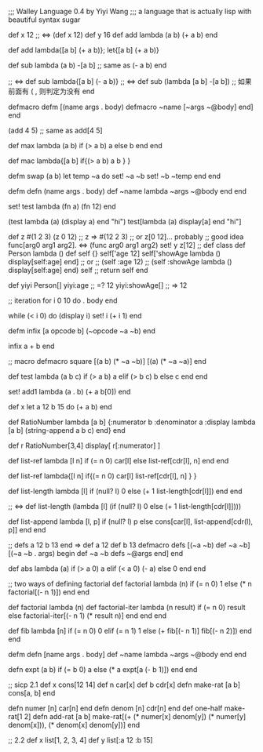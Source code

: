 ;;; Walley Language 0.4 by Yiyi Wang
;;; a language that is actually lisp with beautiful syntax sugar

def x 12  ;; <=> (def x 12)
def y 16
def add lambda (a b)
    (+ a b)
end

def add lambda{[a b] (+ a b)};
let{[a b] (+ a b)}


def sub lambda (a b)
    -[a b]  ;; same as (- a b)
end

;; <=>
def sub lambda{[a b] (- a b)}
;; <=>
def sub (lambda [a b]
            -[a b])
;; 如果前面有 ( , 则判定为没有 end


defmacro defm 
    [(name args . body)
     defmacro ~name
        [~args ~@body]
     end]
end 


(add 4 5) ;; same as add[4 5]

def max lambda (a b)
    if (> a b)
        a
    else
        b
    end
end

def mac lambda{[a b]
    if{(> a b)
        a
        b
        }
    }

defm swap (a b)
    let temp ~a do
        set! ~a ~b
        set! ~b ~temp
    end
end


defm defn (name args . body)
    def ~name lambda ~args ~@body end
end

set! test lambda (fn a)
    (fn 12)
end

(test lambda (a) (display a) end
      "hi")
test[lambda (a) display[a] end
    "hi"]

def z #(1 2 3)
(z 0 12) ;; z => #(12 2 3)
;; or z[0 12]... probably
;; good idea func[arg0 arg1 arg2]. <=> (func arg0 arg1 arg2)
set! y z[12]
;; def class
def Person lambda ()
    def self {}
    self['age 12]
    self['showAge lambda () display[self:age] end]
    ;; or
    ;; (self :age 12)
    ;; (self :showAge lambda () display[self:age] end)
    self ;; return self
end

def yiyi Person[]
yiyi:age ;; =? 12
yiyi:showAge[] ;; => 12

;; iteration
for i 0 10 do
    . body
end

while (< i 0) do
    (display i)
    set! i (+ i 1)
end

defm infix [a opcode b]
    (~opcode ~a ~b)
end

infix a + b end

;; macro
defmacro square 
    [(a b) (* ~a ~b)]
    [(a) (* ~a ~a)]
end

def test lambda (a b c)
    if (> a b) 
        a 
    elif (> b c)
        b 
    else 
        c
    end
end 

set! add1
    lambda (a . b)
        (+ a b[0])
    end

def x 
    let a 12
        b 15 do 
      (+ a b) 
    end

def RatioNumber lambda [a b]
    {:numerator b
     :denominator a 
     :display lambda [a b] (string-append a b c) end} 
end  

def r RatioNumber[3,4]
display[ r[:numerator] ]

def list-ref lambda [l n]
    if (= n 0)
        car[l]
    else
        list-ref[cdr[l], n]
    end
end 

def list-ref lambda{[l n]
    if{(= n 0)
        car[l]
        list-ref[cdr[l], n]
        }
    }

def list-length lambda [l]
    if (null? l)
        0
    else 
        (+ 1 list-length[cdr[l]])
    end
end

;; <=>
def list-length (lambda [l]
    (if (null? l)
        0
    else
        (+ 1 list-length[cdr[l]])))

def list-append lambda [l, p]
    if (null? l)
        p 
    else
        cons[car[l], 
             list-append[cdr(l), p]]
    end
end

;; defs a 12 b 13 end => def a 12 def b 13 
defmacro defs
    [(~a ~b) def ~a ~b]
    [(~a ~b . args)
        begin def ~a ~b 
              defs ~@args
        end]
end  

def abs lambda (a)
    if (> a 0)
        a 
    elif (< a 0)
        (- a)
    else 
        0 
    end
end

;; two ways of defining factorial
def factorial lambda (n)
    if (= n 0)
        1 
    else
        (* n factorial[(- n 1)])
    end
end

def factorial lambda (n)
    def factorial-iter lambda (n result)
        if (= n 0)
            result 
        else 
            factorial-iter[(- n 1)
                           (* result n)]
        end
    end
end

def fib lambda [n]
    if (= n 0)
        0
    elif (= n 1)
        1
    else
        (+  fib[(- n 1)]
            fib[(- n 2)])
    end 
end 

defm defn [name args . body]
    def ~name lambda ~args 
        ~@body end
end 

defn expt (a b)
    if (= b 0)
        a 
    else 
        (* a expt[a (- b 1)])
    end
end


;; sicp 2.1
def x cons[12 14]
def n car[x]
def b cdr[x]
defn make-rat [a b]
    cons[a, b]
end

defn numer [n] car[n] end
defn denom [n] cdr[n] end
def one-half make-rat[1 2]
defn add-rat [a b] 
    make-rat[(+ (* numer[x] denom[y])
                (* numer[y] denom[x])), 
             (* denom[x] denom[y])]
end

;; 2.2
def x list[1, 2, 3, 4]
def y list[:a 12 :b 15]













